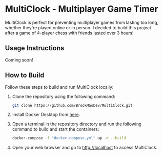 # MultiClock - Multiplayer Game Timer

MultiClock is perfect for preventing multiplayer games from lasting too long, whether they're played online or in person. I decided to build this project after a game of 4-player chess with friends lasted over 3 hours!

## Usage Instructions

Coming soon!

## How to Build

Follow these steps to build and run MultiClock locally:

1. Clone the repository using the following command:

   ```bash
   git clone https://github.com/BrookMaoDev/MultiClock.git
   ```

2. Install Docker Desktop from [here](https://www.docker.com/products/docker-desktop/).

3. Open a terminal in the repository directory and run the following command to build and start the containers:

   ```bash
   docker-compose -f "docker-compose.yml" up -d --build
   ```

4. Open your web browser and go to [http://localhost](http://localhost) to access MultiClock.
